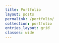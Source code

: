 ```yaml
---
title: Portfolio
layout: posts
permalink: /portfolio/
collection: portfolio
entries_layout: grid
classes: wide
---
```

